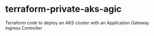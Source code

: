 # terraform-private-aks-agic
Terraform code to deploy an AKS cluster with an Application Gateway Ingress Controller
